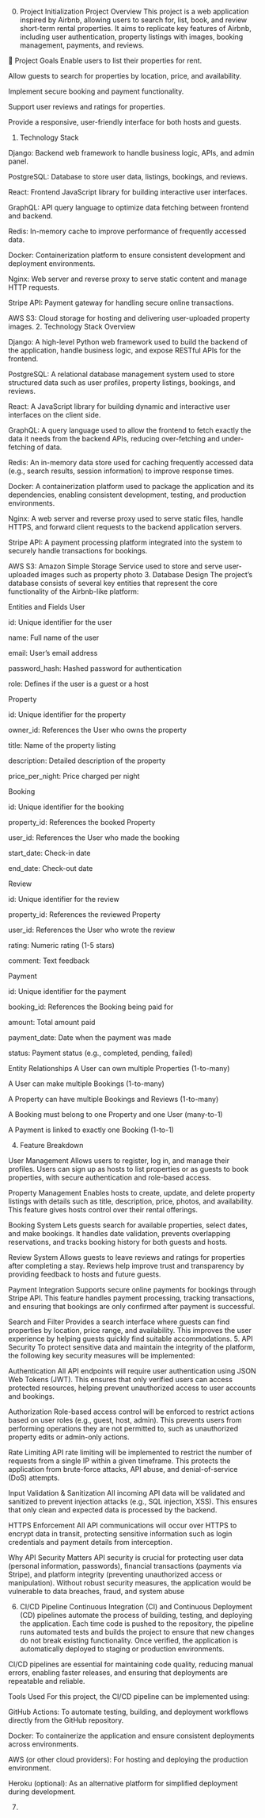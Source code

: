 0. Project Initialization
Project Overview
This project is a web application inspired by Airbnb, allowing users to search for, list, book, and review short-term rental properties. It aims to replicate key features of Airbnb, including user authentication, property listings with images, booking management, payments, and reviews.

🎯 Project Goals
Enable users to list their properties for rent.

Allow guests to search for properties by location, price, and availability.

Implement secure booking and payment functionality.

Support user reviews and ratings for properties.

Provide a responsive, user-friendly interface for both hosts and guests.

1. Technology Stack
   
Django: Backend web framework to handle business logic, APIs, and admin panel.

PostgreSQL: Database to store user data, listings, bookings, and reviews.

React: Frontend JavaScript library for building interactive user interfaces.

GraphQL: API query language to optimize data fetching between frontend and backend.

Redis: In-memory cache to improve performance of frequently accessed data.

Docker: Containerization platform to ensure consistent development and deployment environments.

Nginx: Web server and reverse proxy to serve static content and manage HTTP requests.

Stripe API: Payment gateway for handling secure online transactions.

AWS S3: Cloud storage for hosting and delivering user-uploaded property images.
2. Technology Stack Overview

Django: A high-level Python web framework used to build the backend of the application, handle business logic, and expose RESTful APIs for the frontend.

PostgreSQL: A relational database management system used to store structured data such as user profiles, property listings, bookings, and reviews.

React: A JavaScript library for building dynamic and interactive user interfaces on the client side.

GraphQL: A query language used to allow the frontend to fetch exactly the data it needs from the backend APIs, reducing over-fetching and under-fetching of data.

Redis: An in-memory data store used for caching frequently accessed data (e.g., search results, session information) to improve response times.

Docker: A containerization platform used to package the application and its dependencies, enabling consistent development, testing, and production environments.

Nginx: A web server and reverse proxy used to serve static files, handle HTTPS, and forward client requests to the backend application servers.

Stripe API: A payment processing platform integrated into the system to securely handle transactions for bookings.

AWS S3: Amazon Simple Storage Service used to store and serve user-uploaded images such as property photo
3. Database Design
The project’s database consists of several key entities that represent the core functionality of the Airbnb-like platform:

Entities and Fields
User

id: Unique identifier for the user

name: Full name of the user

email: User’s email address

password_hash: Hashed password for authentication

role: Defines if the user is a guest or a host

Property

id: Unique identifier for the property

owner_id: References the User who owns the property

title: Name of the property listing

description: Detailed description of the property

price_per_night: Price charged per night

Booking

id: Unique identifier for the booking

property_id: References the booked Property

user_id: References the User who made the booking

start_date: Check-in date

end_date: Check-out date

Review

id: Unique identifier for the review

property_id: References the reviewed Property

user_id: References the User who wrote the review

rating: Numeric rating (1-5 stars)

comment: Text feedback

Payment

id: Unique identifier for the payment

booking_id: References the Booking being paid for

amount: Total amount paid

payment_date: Date when the payment was made

status: Payment status (e.g., completed, pending, failed)

Entity Relationships
A User can own multiple Properties (1-to-many)

A User can make multiple Bookings (1-to-many)

A Property can have multiple Bookings and Reviews (1-to-many)

A Booking must belong to one Property and one User (many-to-1)

A Payment is linked to exactly one Booking (1-to-1)

4. Feature Breakdown
   
User Management
Allows users to register, log in, and manage their profiles. Users can sign up as hosts to list properties or as guests to book properties, with secure authentication and role-based access.

Property Management
Enables hosts to create, update, and delete property listings with details such as title, description, price, photos, and availability. This feature gives hosts control over their rental offerings.

Booking System
Lets guests search for available properties, select dates, and make bookings. It handles date validation, prevents overlapping reservations, and tracks booking history for both guests and hosts.

Review System
Allows guests to leave reviews and ratings for properties after completing a stay. Reviews help improve trust and transparency by providing feedback to hosts and future guests.

Payment Integration
Supports secure online payments for bookings through Stripe API. This feature handles payment processing, tracking transactions, and ensuring that bookings are only confirmed after payment is successful.

Search and Filter
Provides a search interface where guests can find properties by location, price range, and availability. This improves the user experience by helping guests quickly find suitable accommodations.
5. API Security
To protect sensitive data and maintain the integrity of the platform, the following key security measures will be implemented:

Authentication
All API endpoints will require user authentication using JSON Web Tokens (JWT). This ensures that only verified users can access protected resources, helping prevent unauthorized access to user accounts and bookings.

Authorization
Role-based access control will be enforced to restrict actions based on user roles (e.g., guest, host, admin). This prevents users from performing operations they are not permitted to, such as unauthorized property edits or admin-only actions.

Rate Limiting
API rate limiting will be implemented to restrict the number of requests from a single IP within a given timeframe. This protects the application from brute-force attacks, API abuse, and denial-of-service (DoS) attempts.

Input Validation & Sanitization
All incoming API data will be validated and sanitized to prevent injection attacks (e.g., SQL injection, XSS). This ensures that only clean and expected data is processed by the backend.

HTTPS Enforcement
All API communications will occur over HTTPS to encrypt data in transit, protecting sensitive information such as login credentials and payment details from interception.

Why API Security Matters
API security is crucial for protecting user data (personal information, passwords), financial transactions (payments via Stripe), and platform integrity (preventing unauthorized access or manipulation). Without robust security measures, the application would be vulnerable to data breaches, fraud, and system abuse

6. CI/CD Pipeline
Continuous Integration (CI) and Continuous Deployment (CD) pipelines automate the process of building, testing, and deploying the application. Each time code is pushed to the repository, the pipeline runs automated tests and builds the project to ensure that new changes do not break existing functionality. Once verified, the application is automatically deployed to staging or production environments.

CI/CD pipelines are essential for maintaining code quality, reducing manual errors, enabling faster releases, and ensuring that deployments are repeatable and reliable.

Tools Used
For this project, the CI/CD pipeline can be implemented using:

GitHub Actions: To automate testing, building, and deployment workflows directly from the GitHub repository.

Docker: To containerize the application and ensure consistent deployments across environments.

AWS (or other cloud providers): For hosting and deploying the production environment.

Heroku (optional): As an alternative platform for simplified deployment during development.

7. 

